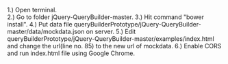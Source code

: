 1.) Open terminal.<br/>
2.) Go to folder jQuery-QueryBuilder-master.
3.) Hit command "bower install".
4.) Put data file queryBuilderPrototype/jQuery-QueryBuilder-master/data/mockdata.json on server.
5.) Edit queryBuilderPrototype/jQuery-QueryBuilder-master/examples/index.html and change the url(line no. 85) to the new url of mockdata.
6.) Enable CORS and run index.html file using Google Chrome.

